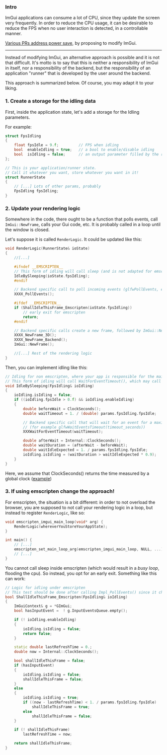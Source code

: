 ### Intro

ImGui applications can consume a lot of CPU, since they update the screen very frequently. In order to reduce the CPU usage, it can be desirable to reduce the FPS when no user interaction is detected, in a controllable manner.

[Various PRs address power save](https://github.com/ocornut/imgui/pulls?q=is%3Apr+is%3Aopen+power), by proposing to modify ImGui.

----

Instead of modifying ImGui, an alternative approach is possible and it is not that difficult. It's motto is to say that this is neither a responsibility of ImGui in itself, nor a responsibility of the backend, but the responsibility of an application "runner" that is developed by the user around the backend.

This approach is summarized below. Of course, you may adapt it to your liking.

### 1. Create a storage for the idling data

First, inside the application state, let's add a storage for the Idling parameters.

For example:
```cpp
struct FpsIdling
{
    float fpsIdle = 9.f;         // FPS when idling
    bool  enableIdling = true;   // a bool to enable/disable idling
    bool  isIdling = false;      // an output parameter filled by the runner
};

// This is your application/runner state.
// Call it whatever you want, store whatever you want in it!
struct RunnerState
{
    // [...] Lots of other params, probably
    FpsIdling fpsIdling;
}
```

### 2. Update your rendering logic

Somewhere in the code, there ought to be a function that polls events, call `ImGui::NewFrame`, calls your Gui code, etc. It is probably called in a loop until the window is closed.

Let's suppose it is called `RenderLogic`. It could be updated like this:

```cpp
void RenderLogic(RunnerState& ioState)
{
    //[...]

    #ifndef __EMSCRIPTEN__
    // This form of idling will call sleep (and is not adapted for emscripten)
    IdleBySleeping(ioState.fpsIdling);
    #endif

    // Backend specific call to poll incoming events (glfwPollEvents, etc.)
    XXXX_PollEvents();

    #ifdef __EMSCRIPTEN__
    if (ShallIdleThisFrame_Emscripten(ioState.fpsIdling))
        // early exit for emscripten
        return;
    #endif

    // Backend specific calls create a new frame, followed by ImGui::NewFrame()
    XXXX_NewFrame_3D();
    XXXX_NewFrame_Backend();
    ImGui::NewFrame();

    //[...] Rest of the rendering logic
}
```

Then, you can implement idling like this:

```cpp
// Idling for non emscripten, where your app is responsible for the main loop.
// This form of idling will call WaitForEventTimeout(), which may call sleep()
void IdleBySleeping(FpsIdling& ioIdling)
{
    ioIdling.isIdling = false;
    if ((ioIdling.fpsIdle > 0.f) && ioIdling.enableIdling)
    {
        double beforeWait = ClockSeconds();
        double waitTimeout = 1. / (double) params.fpsIdling.fpsIdle;

        // Backend specific call that will wait for an event for a maximum duration of waitTimeout
        // (for example glfwWaitEventsTimeout(timeout_seconds))
        XXXWaitForEventTimeout(waitTimeout);

        double afterWait = Internal::ClockSeconds();
        double waitDuration = (afterWait - beforeWait);
        double waitIdleExpected = 1. / params.fpsIdling.fpsIdle;
        ioIdling.isIdling = (waitDuration > waitIdleExpected * 0.9);
    }
}
```

Here, we assume that ClockSeconds() returns the time measured by a global clock ([example](https://github.com/pthom/hello_imgui/blob/master/src/hello_imgui/internal/clock_seconds.cpp))

### 3. If using emscripten change the approach!

For emscripten, the situation is a bit different: in order to not overload the browser, you are supposed to not call your rendering logic in a loop, but instead to register `RenderLogic`, like so:

```cpp
void emscripten_imgui_main_loop(void* arg) {
    RenderLogic(whereverYouStoreYourAppState);
}

int main() {
    // [...]
    emscripten_set_main_loop_arg(emscripten_imgui_main_loop, NULL, ...);
    // [...]
}
```

You cannot call sleep inside emscripten (which would result in a _busy loop_, flooding the cpu). So instead, you opt for an early exit. Something like this can work:

```cpp
// Logic for idling under emscripten
// This test should be done after calling Impl_PollEvents() since it checks the event queue for incoming events!
bool ShallIdleThisFrame_Emscripten(FpsIdling& ioIdling)
{
    ImGuiContext& g = *GImGui;
    bool hasInputEvent =  ! g.InputEventsQueue.empty();

    if (! ioIdling.enableIdling)
    {
        ioIdling.isIdling = false;
        return false;
    }

    static double lastRefreshTime = 0.;
    double now = Internal::ClockSeconds();

    bool shallIdleThisFrame = false;
    if (hasInputEvent)
    {
        ioIdling.isIdling = false;
        shallIdleThisFrame = false;
    }
    else
    {
        ioIdling.isIdling = true;
        if ((now - lastRefreshTime) < 1. / params.fpsIdling.fpsIdle)
            shallIdleThisFrame = true;
        else
            shallIdleThisFrame = false;
    }

    if (! shallIdleThisFrame)
        lastRefreshTime = now;

    return shallIdleThisFrame;
}
```


